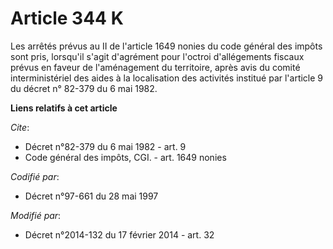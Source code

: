 # Article 344 K

Les arrêtés prévus au II de l'article 1649 nonies du code général des impôts sont pris, lorsqu'il s'agit d'agrément pour
l'octroi d'allégements fiscaux prévus en faveur de l'aménagement du territoire, après avis du comité interministériel des
aides à la localisation des activités institué par l'article 9 du décret n° 82-379 du 6 mai 1982.

**Liens relatifs à cet article**

_Cite_:

  - Décret n°82-379 du 6 mai 1982 - art. 9
  - Code général des impôts, CGI. - art. 1649 nonies

_Codifié par_:

  - Décret n°97-661 du 28 mai 1997

_Modifié par_:

  - Décret n°2014-132 du 17 février 2014 - art. 32
